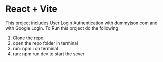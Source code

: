 # React + Vite

This project includes User Login Authentication with dummyjson.com and with Google Login. To Run this project do the following

1. Clone the repo.
2. open the repo folder in terminal
3. run: npm i on terminal
4. run: npm run dev to start the sever
